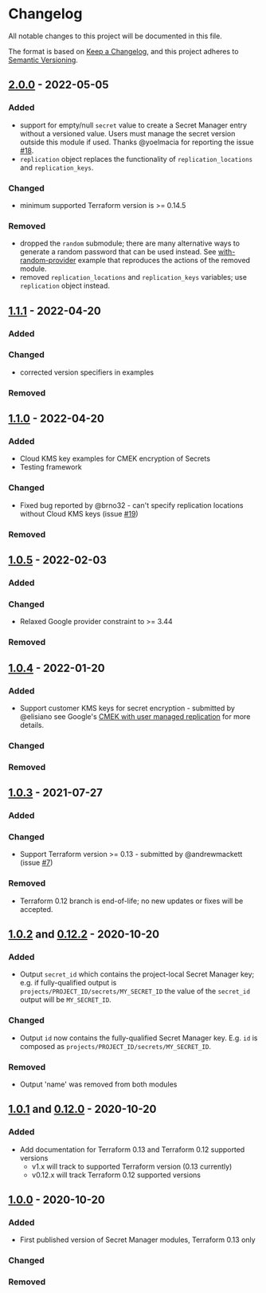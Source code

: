 # Changelog

<!-- spell-checker: ignore markdownlint -->
<!-- markdownlint-disable MD024 -->

All notable changes to this project will be documented in this file.

The format is based on [Keep a Changelog](https://keepachangelog.com/en/1.0.0/),
and this project adheres to [Semantic Versioning](https://semver.org/spec/v2.0.0.html).

## [2.0.0] - 2022-05-05

### Added

- support for empty/null `secret` value to create a Secret Manager entry without
  a versioned value. Users must manage the secret version outside this module if
  used. Thanks @yoelmacia for reporting the issue [#18](https://github.com/memes/terraform-google-secret-manager/issues/18).
- `replication` object replaces the functionality of `replication_locations` and
  `replication_keys`.

### Changed

- minimum supported Terraform version is >= 0.14.5

### Removed

- dropped the `random` submodule; there are many alternative ways to generate a
  random password that can be used instead. See [with-random-provider](examples/with-random-provider)
  example that reproduces the actions of the removed module.
- removed `replication_locations` and `replication_keys` variables; use `replication`
  object instead.

## [1.1.1] - 2022-04-20

### Added

### Changed

- corrected version specifiers in examples

### Removed

## [1.1.0] - 2022-04-20

### Added

- Cloud KMS key examples for CMEK encryption of Secrets
- Testing framework

### Changed

- Fixed bug reported by @brno32 - can't specify replication locations without
  Cloud KMS keys (issue [#19](https://github.com/memes/terraform-google-secret-manager/issues/19))

### Removed

## [1.0.5] - 2022-02-03

### Added

### Changed

- Relaxed Google provider constraint to >= 3.44

### Removed

## [1.0.4] - 2022-01-20

### Added

- Support customer KMS keys for secret encryption - submitted by @elisiano
  see Google's
  [CMEK with user managed replication](https://cloud.google.com/secret-manager/docs/cmek#user-managed-replication)
  for more details.

### Changed

### Removed

## [1.0.3] - 2021-07-27

### Added

### Changed

- Support Terraform version >= 0.13 - submitted by @andrewmackett
  (issue [#7](https://github.com/memes/terraform-google-secret-manager/issues/7))

### Removed

- Terraform 0.12 branch is end-of-life; no new updates or fixes will be accepted.

## [1.0.2] and [0.12.2] - 2020-10-20

### Added

- Output `secret_id` which contains the project-local Secret Manager key; e.g. if
  fully-qualified output is `projects/PROJECT_ID/secrets/MY_SECRET_ID` the value of the
  `secret_id` output will be `MY_SECRET_ID`.

### Changed

- Output `id` now contains the fully-qualified Secret Manager key. E.g. `id` is
  composed as `projects/PROJECT_ID/secrets/MY_SECRET_ID`.

### Removed

- Output 'name' was removed from both modules

## [1.0.1] and [0.12.0] - 2020-10-20

### Added

- Add documentation for Terraform 0.13 and Terraform 0.12 supported versions
  - v1.x will track to supported Terraform version (0.13 currently)
  - v0.12.x will track Terraform 0.12 supported versions

## [1.0.0] - 2020-10-20

### Added

- First published version of Secret Manager modules, Terraform 0.13 only

### Changed

### Removed

[2.0.0]: https://github.com/memes/terraform-google-secret-manager/compare/v1.1.0...v2.0.0
[1.1.1]: https://github.com/memes/terraform-google-secret-manager/compare/v1.1.0...v1.1.1
[1.1.0]: https://github.com/memes/terraform-google-secret-manager/compare/v1.0.5...v1.1.0
[1.0.5]: https://github.com/memes/terraform-google-secret-manager/compare/v1.0.4...v1.0.5
[1.0.4]: https://github.com/memes/terraform-google-secret-manager/compare/v1.0.3...v1.0.4
[1.0.3]: https://github.com/memes/terraform-google-secret-manager/compare/v1.0.2...v1.0.3
[1.0.2]: https://github.com/memes/terraform-google-secret-manager/compare/v1.0.1...v1.0.2
[0.12.2]: https://github.com/memes/terraform-google-secret-manager/compare/v0.12.0..v0.12.2
[1.0.1]: https://github.com/memes/terraform-google-secret-manager/compare/v1.0.0...v1.0.1
[0.12.0]: https://github.com/memes/terraform-google-secret-manager/releases/tag/v0.12.0
[1.0.0]: https://github.com/memes/terraform-google-secret-manager/releases/tag/v1.0.0

